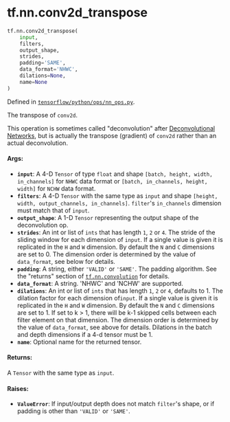 <div itemscope itemtype="http://developers.google.com/ReferenceObject">
<meta itemprop="name" content="tf.nn.conv2d_transpose" />
<meta itemprop="path" content="Stable" />
</div>

# tf.nn.conv2d_transpose

``` python
tf.nn.conv2d_transpose(
    input,
    filters,
    output_shape,
    strides,
    padding='SAME',
    data_format='NHWC',
    dilations=None,
    name=None
)
```



Defined in [`tensorflow/python/ops/nn_ops.py`](/code/stable/tensorflow/python/ops/nn_ops.py).

The transpose of `conv2d`.

This operation is sometimes called "deconvolution" after [Deconvolutional
Networks](http://www.matthewzeiler.com/pubs/cvpr2010/cvpr2010.pdf), but is
actually the transpose (gradient) of `conv2d` rather than an actual
deconvolution.

#### Args:

* <b>`input`</b>: A 4-D `Tensor` of type `float` and shape `[batch, height, width,
    in_channels]` for `NHWC` data format or `[batch, in_channels, height,
    width]` for `NCHW` data format.
* <b>`filters`</b>: A 4-D `Tensor` with the same type as `input` and shape `[height,
    width, output_channels, in_channels]`.  `filter`'s `in_channels` dimension
    must match that of `input`.
* <b>`output_shape`</b>: A 1-D `Tensor` representing the output shape of the
    deconvolution op.
* <b>`strides`</b>: An int or list of `ints` that has length `1`, `2` or `4`.  The
    stride of the sliding window for each dimension of `input`. If a single
    value is given it is replicated in the `H` and `W` dimension. By default
    the `N` and `C` dimensions are set to 0. The dimension order is determined
    by the value of `data_format`, see below for details.
* <b>`padding`</b>: A string, either `'VALID'` or `'SAME'`. The padding algorithm. See
    the "returns" section of <a href="../../tf/nn/convolution.md"><code>tf.nn.convolution</code></a> for details.
* <b>`data_format`</b>: A string. 'NHWC' and 'NCHW' are supported.
* <b>`dilations`</b>: An int or list of `ints` that has length `1`, `2` or `4`,
    defaults to 1. The dilation factor for each dimension of`input`. If a
    single value is given it is replicated in the `H` and `W` dimension. By
    default the `N` and `C` dimensions are set to 1. If set to k > 1, there
    will be k-1 skipped cells between each filter element on that dimension.
    The dimension order is determined by the value of `data_format`, see above
    for details. Dilations in the batch and depth dimensions if a 4-d tensor
    must be 1.
* <b>`name`</b>: Optional name for the returned tensor.


#### Returns:

A `Tensor` with the same type as `input`.


#### Raises:

* <b>`ValueError`</b>: If input/output depth does not match `filter`'s shape, or if
    padding is other than `'VALID'` or `'SAME'`.